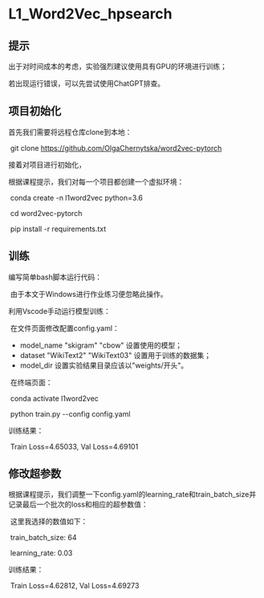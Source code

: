 # L1_Word2Vec_hpsearch

## 提示

出于对时间成本的考虑，实验强烈建议使用具有GPU的环境进行训练；

若出现运行错误，可以先尝试使用ChatGPT排查。

## 项目初始化

首先我们需要将远程仓库clone到本地：

​	git clone https://github.com/OlgaChernytska/word2vec-pytorch

接着对项目进行初始化，

根据课程提示，我们对每一个项目都创建一个虚拟环境：

​	conda create -n l1word2vec python=3.6

​	cd word2vec-pytorch

​	pip install -r requirements.txt

## 训练

编写简单bash脚本运行代码：

​	由于本文于Windows进行作业练习便忽略此操作。

利用Vscode手动运行模型训练：

​	在文件页面修改配置config.yaml：

- model_name "skigram" "cbow" 设置使用的模型；
- dataset "WikiText2" "WikiText03" 设置用于训练的数据集；
- model_dir 设置实验结果目录应该以"weights/开头"。

​	在终端页面：

​		conda activate l1word2vec

​		python train.py --config config.yaml

训练结果：

​	Train Loss=4.65033, Val Loss=4.69101

## 修改超参数

根据课程提示，我们调整一下config.yaml的learning_rate和train_batch_size并记录最后一个批次的loss和相应的超参数值：

​	这里我选择的数值如下：

​		train_batch_size: 64

​		learning_rate: 0.03

训练结果：

​	Train Loss=4.62812, Val Loss=4.69273

​		

​	

